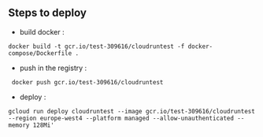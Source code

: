 ## Steps to deploy

* build docker :
```shell
docker build -t gcr.io/test-309616/cloudruntest -f docker-compose/Dockerfile .
```

* push in the registry :

```shell
 docker push gcr.io/test-309616/cloudruntest
```

* deploy :

```shell
gcloud run deploy cloudruntest --image gcr.io/test-309616/cloudruntest --region europe-west4 --platform managed --allow-unauthenticated --memory 128Mi'
```
